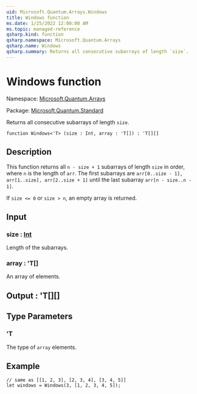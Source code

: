 ```yaml
---
uid: Microsoft.Quantum.Arrays.Windows
title: Windows function
ms.date: 1/25/2022 12:00:00 AM
ms.topic: managed-reference
qsharp.kind: function
qsharp.namespace: Microsoft.Quantum.Arrays
qsharp.name: Windows
qsharp.summary: Returns all consecutive subarrays of length `size`.
---
```


# Windows function

Namespace: [Microsoft.Quantum.Arrays](xref:Microsoft.Quantum.Arrays)

Package: [Microsoft.Quantum.Standard](https://nuget.org/packages/Microsoft.Quantum.Standard)


Returns all consecutive subarrays of length `size`.

```qsharp
function Windows<'T> (size : Int, array : 'T[]) : 'T[][]
```


## Description

This function returns all `n - size + 1` subarrays oflength `size` in order, where `n` is the length of `arr`.The first subarrays are `arr[0..size - 1], arr[1..size], arr[2..size + 1]`until the last subarray `arr[n - size..n - 1]`.If `size <= 0` or `size > n`, an empty array is returned.

## Input

### size : [Int](xref:microsoft.quantum.qsharp.valueliterals#int-literals)

Length of the subarrays.


### array : 'T[]

An array of elements.



## Output : 'T[][]



## Type Parameters

### 'T

The type of `array` elements.

## Example

```qsharp// same as [[1, 2, 3], [2, 3, 4], [3, 4, 5]]let windows = Windows(3, [1, 2, 3, 4, 5]);```